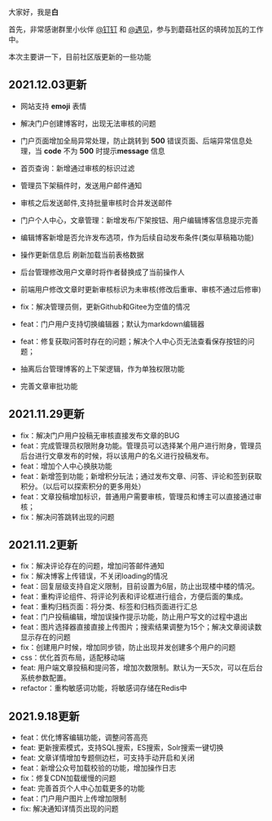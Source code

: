 大家好，我是**白**

首先，非常感谢群里小伙伴 [@钉钉](https://gitee.com/it00021hot/) 和 [@遇见](https://gitee.com/zjq_6688)，参与到蘑菇社区的填砖加瓦的工作中。

本次主要讲一下，目前社区版更新的一些功能

## 2021.12.03更新

- 网站支持 **emoji** 表情
- 解决门户创建博客时，出现无法审核的问题
- 门户页面增加全局异常处理，防止跳转到 **500** 错误页面、后端异常信息处理，当 **code** 不为 **500** 时提示**message** 信息
- 首页查询：新增通过审核的标识过滤
- 管理员下架稿件时，发送用户邮件通知
- 审核之后发送邮件,支持批量审核时合并发送邮件
- 门户个人中心，文章管理：新增发布/下架按钮、用户编辑博客信息提示完善
- 编辑博客新增是否允许发布选项，作为后续自动发布条件(类似草稿箱功能)
- 操作更新信息后 刷新加载当前表格数据

- 后台管理修改用户文章时将作者替换成了当前操作人
- 前端用户修改文章时更新审核标识为未审核(修改后重审、审核不通过后修审)
- fix：解决管理员侧，更新Github和Gitee为空值的情况
- feat：门户用户支持切换编辑器；默认为markdown编辑器
- feat：修复获取问答时存在的问题；解决个人中心页无法查看保存按钮的问题；
- 抽离后台管理博客的上下架逻辑，作为单独权限功能
- 完善文章审批功能

## 2021.11.29更新 

- fix：解决门户用户投稿无审核直接发布文章的BUG
- feat：完成管理员权限附身功能。管理员可以选择某个用户进行附身，管理员后台进行文章发布的时候，将以该用户的名义进行投稿发布。
- feat：增加个人中心换肤功能
- feat：新增签到功能；新增积分玩法；通过发布文章、问答、评论和签到获取积分。（以后可以探索积分的更多用处）
- feat：文章投稿增加标识，普通用户需要审核，管理员和博主可以直接通过审核；
- fix：解决问答跳转出现的问题

## 2021.11.2更新

- fix：解决评论存在的问题，增加问答邮件通知
- fix：解决博客上传错误，不关闭loading的情况
- feat：回复层级支持自定义限制，目前设置为6层，防止出现楼中楼的情况。
- feat：重构评论组件、将评论列表和评论框进行组合，方便后面的集成。
- feat：重构归档页面：将分类、标签和归档页面进行汇总
- feat：门户投稿编辑，增加误操作提示功能，防止用户写文的过程中退出
- feat：图片选择器直接直接上传图片；搜索结果调整为15个；解决文章阅读数显示存在的问题
- fix：创建用户时候，增加同步锁，防止出现并发创建多个用户的问题
- css：优化首页布局，适配移动端
- feat: 用户端文章投稿和提问答，增加次数限制。默认为一天5次，可以在后台系统参数配置。
- refactor：重构敏感词功能，将敏感词存储在Redis中

## 2021.9.18更新

- feat：优化博客编辑功能，调整问答高亮
- feat: 更新搜索模式，支持SQL搜索，ES搜索，Solr搜索一键切换
- feat: 文章详情增加专题侧边栏，可支持手动开启和关闭
- feat：新增公众号加载校验的功能，增加操作日志
- fix：修复CDN加载缓慢的问题
- feat: 完善首页个人中心加载更多的功能
- feat：门户用户图片上传增加限制
- fix: 解决通知详情页出现的问题

